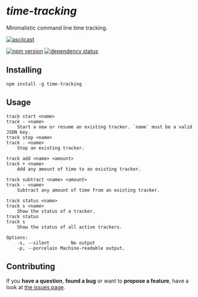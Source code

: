 # *time-tracking*

Minimalistic command line time tracking.

[![asciicast](https://asciinema.org/a/28152.png)](https://asciinema.org/a/28152)

[![npm version](https://img.shields.io/npm/v/time-tracking.svg)](https://www.npmjs.com/package/time-tracking)
[![dependency status](https://img.shields.io/david/derhuerst/time-tracking.svg)](https://david-dm.org/derhuerst/time-tracking)



## Installing

```shell
npm install -g time-tracking
```



## Usage

```
track start <name>
track - <name>
	Start a new or resume an existing tracker. `name` must be a valid JSON key.
track stop <name>
track . <name>
	Stop an existing tracker.

track add <name> <amount>
track + <name>
	Add any amount of time to an existing tracker.

track subtract <name> <amount>
track - <name>
	Subtract any amount of time from an existing tracker.

track status <name>
track s <name>
	Show the status of a tracker.
track status
track s
	Show the status of all active trackers.

Options:
	-s, --silent		No output
	-p, --porcelain	Machine-readable output.

```



## Contributing

If you **have a question**, **found a bug** or want to **propose a feature**, have a look at [the issues page](https://github.com/derhuerst/time-tracking/issues).

